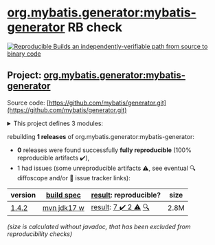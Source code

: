 [org.mybatis.generator:mybatis-generator](https://central.sonatype.com/artifact/org.mybatis.generator/mybatis-generator/versions) RB check
=======

[![Reproducible Builds](https://reproducible-builds.org/images/logos/rb.svg) an independently-verifiable path from source to binary code](https://reproducible-builds.org/)

## Project: [org.mybatis.generator:mybatis-generator](https://central.sonatype.com/artifact/org.mybatis.generator/mybatis-generator/versions)

Source code: [https://github.com/mybatis/generator.git](https://github.com/mybatis/generator.git)

<details><summary>This project defines 3 modules:</summary>

* [org.mybatis.generator:mybatis-generator](https://central.sonatype.com/artifact/org.mybatis.generator/mybatis-generator/1.4.2)
* [org.mybatis.generator:mybatis-generator-core](https://central.sonatype.com/artifact/org.mybatis.generator/mybatis-generator-core/1.4.2)
* [org.mybatis.generator:mybatis-generator-maven-plugin](https://central.sonatype.com/artifact/org.mybatis.generator/mybatis-generator-maven-plugin/1.4.2)
</details>

rebuilding **1 releases** of org.mybatis.generator:mybatis-generator:
- **0** releases were found successfully **fully reproducible** (100% reproducible artifacts :heavy_check_mark:),
- 1 had issues (some unreproducible artifacts :warning:, see eventual :mag: diffoscope and/or :memo: issue tracker links):

| version | [build spec](/BUILDSPEC.md) | [result](https://reproducible-builds.org/docs/jvm/): reproducible? | size |
| -- | --------- | ------ | -- |
| [1.4.2](https://central.sonatype.com/artifact/org.mybatis.generator/mybatis-generator/1.4.2/pom) | [mvn jdk17 w](mybatis-generator-1.4.2.buildspec) | [result](mybatis-generator-1.4.2.buildinfo): [7 :heavy_check_mark:  2 :warning:](mybatis-generator-1.4.2.buildcompare) [:mag:](mybatis-generator-1.4.2.diffoscope) | 2.8M |

<i>(size is calculated without javadoc, that has been excluded from reproducibility checks)</i>
